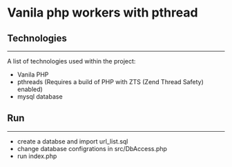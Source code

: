 # Vanila php workers with pthread

## Technologies
***
A list of technologies used within the project:
* Vanila PHP
* pthreads  (Requires a build of PHP with ZTS (Zend Thread Safety) enabled)
* mysql database
## Run
***
* create a databse and import url_list.sql
* change database configrations in src/DbAccess.php
* run index.php
